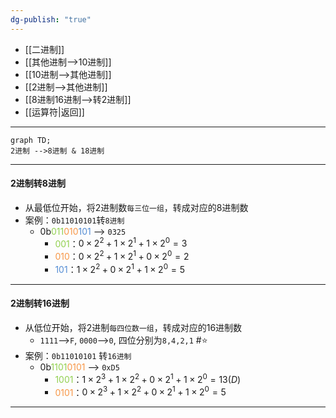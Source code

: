 ```yaml
---
dg-publish: "true"
---
```

- [[二进制]]  
- [[其他进制-->10进制]] 
- [[10进制-->其他进制]]  
- [[2进制-->其他进制]] 
- [[8进制16进制-->转2进制]] 
- [[运算符|返回]]  
- ---
```mermaid
graph TD;
2进制 -->8进制 & 18进制 
```
---
#### 2进制转8进制
- 从最低位开始，将2进制数`每三位一组`，转成对应的8进制数
- 案例：`0b11010101`转`8进制` 
	- 0b<font color="#92d050">011</font><font color="#f79646">010</font><font color="#548dd4">101</font> --> `0325`
		- <font color="#92d050">001</font>：$0\times2^2+1\times2^1+1\times2^0=3$ 
		- <font color="#f79646">010</font>：$0\times2^2+1\times2^1+0\times2^0=2$ 
		- <font color="#548dd4">101</font>：$1\times2^2+0\times2^1+1\times2^0=5$ 
- --
#### 2进制转16进制
- 从低位开始，将2进制`每四位数一组`，转成对应的16进制数
	- `1111`-->`F`, `0000`-->`0`, 四位分别为`8,4,2,1` #⭐️ 
- 案例：`0b11010101` 转`16进制`
	- 0b<font color="#92d050">1101</font><font color="#f79646">0101</font> --> `0xD5`
		- <font color="#92d050">1001</font>：$1\times2^3 + 1\times2^2 + 0\times2^1 + 1\times2^0 =13(D)$ 
		- <font color="#f79646">0101</font>：$0\times2^3 + 1\times2^2 + 0\times2^1 + 1\times2^0=5$ 
- --